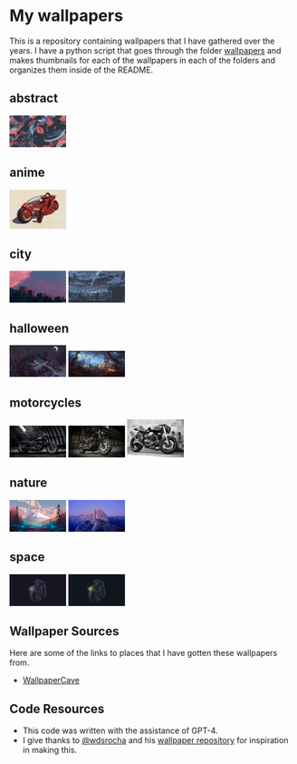 # My wallpapers

This is a repository containing wallpapers that I have gathered over the years. I have a python script that goes through the folder [wallpapers](/wallpapers) and makes thumbnails for each of the wallpapers in each of the folders and organizes them inside of the README. 

<!-- THUMBNAILS_START -->

## abstract

[![ign_colorful.png](thumbnails/abstract/ign_colorful.png)](wallpapers/abstract/ign_colorful.png) 

## anime

[![ilya_kuvshinov_06.jpeg](thumbnails/anime/ilya_kuvshinov_06.jpeg)](wallpapers/anime/ilya_kuvshinov_06.jpeg) 

## city

[![evening-sky.png](thumbnails/city/evening-sky.png)](wallpapers/city/evening-sky.png) [![ign_dudeOnBuilding3.png](thumbnails/city/ign_dudeOnBuilding3.png)](wallpapers/city/ign_dudeOnBuilding3.png) 

## halloween

[![ghfw94chrlt91.png](thumbnails/halloween/ghfw94chrlt91.png)](wallpapers/halloween/ghfw94chrlt91.png) [![wp4767418.jpg](thumbnails/halloween/wp4767418.jpg)](wallpapers/halloween/wp4767418.jpg) 

## motorcycles

[![wp10762147-harley-davidson-dyna-wallpapers.jpg](thumbnails/motorcycles/wp10762147-harley-davidson-dyna-wallpapers.jpg)](wallpapers/motorcycles/wp10762147-harley-davidson-dyna-wallpapers.jpg) [![wp10762149.jpg](thumbnails/motorcycles/wp10762149.jpg)](wallpapers/motorcycles/wp10762149.jpg) [![wp6959117.jpg](thumbnails/motorcycles/wp6959117.jpg)](wallpapers/motorcycles/wp6959117.jpg) 

## nature

[![forrest.png](thumbnails/nature/forrest.png)](wallpapers/nature/forrest.png) [![yosemite.png](thumbnails/nature/yosemite.png)](wallpapers/nature/yosemite.png) 

## space

[![2e3e68fb-b6da-4bb6-8ad3-9a2d335340af.png](thumbnails/space/2e3e68fb-b6da-4bb6-8ad3-9a2d335340af.png)](wallpapers/space/2e3e68fb-b6da-4bb6-8ad3-9a2d335340af.png) [![astronaut-jellyfish-space-digital-art-uhdpaper.com-4K-107.jpg](thumbnails/space/astronaut-jellyfish-space-digital-art-uhdpaper.com-4K-107.jpg)](wallpapers/space/astronaut-jellyfish-space-digital-art-uhdpaper.com-4K-107.jpg) 

<!-- THUMBNAILS_END -->

## Wallpaper Sources 

Here are some of the links to places that I have gotten these wallpapers from. 

- [WallpaperCave](https://wallpapercave.com/)

## Code Resources 

- This code was written with the assistance of GPT-4. 
- I give thanks to [@wdsrocha](https://github.com/wdsrocha) and his [wallpaper repository](https://github.com/wdsrocha/wallpapers) for inspiration in making this. 
